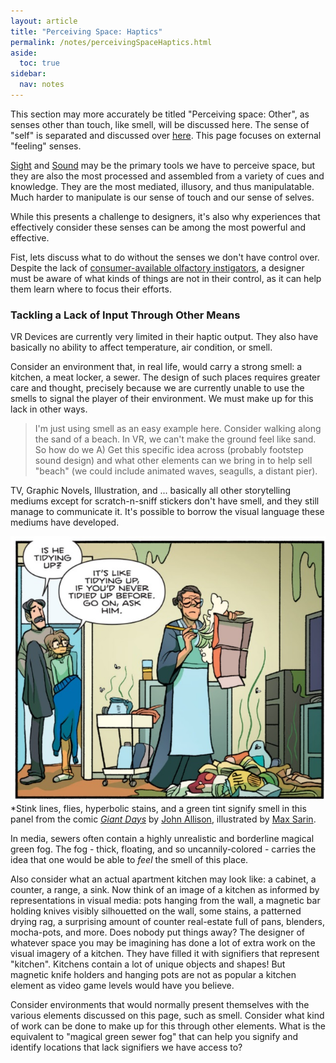 ```yaml
---
layout: article
title: "Perceiving Space: Haptics"
permalink: /notes/perceivingSpaceHaptics.html
aside:
  toc: true
sidebar:
  nav: notes
---
```

This section may more accurately be titled "Perceiving space: Other", as senses other than touch, like smell, will be discussed here. The sense of "self" is separated and discussed over [here](PerceivingSpaceSelf.md). This page focuses on external "feeling" senses. 

[Sight](perceivingSpaceVision.md) and [Sound](PerceivingSpaceAcoustics.md) may be the primary tools we have to perceive space, but they are also the most processed and assembled from a variety of cues and knowledge. They are the most mediated, illusory, and thus manipulatable. Much harder to manipulate is our sense of touch and our sense of selves. 

While this presents a challenge to designers, it's also why experiences that effectively consider these senses can be among the most powerful and effective.

Fist, lets discuss what to do without the senses we don't have control over. Despite the lack of [consumer-available olfactory instigators](https://en.wikipedia.org/wiki/ISmell), a designer must be aware of what kinds of things are not in their control, as it can help them learn where to focus their efforts.

### Tackling a Lack of Input Through Other Means

VR Devices are currently very limited in their haptic output. They also have basically no ability to affect temperature, air condition, or smell.

Consider an environment that, in real life, would carry a strong smell: a kitchen, a meat locker, a sewer. The design of such places requires greater care and thought, precisely because we are currently unable to use the smells to signal the player of their environment. We must make up for this lack in other ways. 

> I'm just using smell as an easy example here. Consider walking along the sand of a beach. In VR, we can't make the ground feel like sand. So how do we A) Get this specific idea across (probably footstep sound design) and what other elements can we bring in to help sell "beach" (we could include animated waves, seagulls, a distant pier).

TV, Graphic Novels, Illustration, and ... basically all other storytelling mediums except for scratch-n-sniff stickers don't have smell, and they still manage to communicate it. It's possible to borrow the visual language these mediums have developed.

![Stink lines in a panel from the comic Giant Days](images/giantDaysStink.jpg)
*Stink lines, flies, hyperbolic stains, and a green tint signify smell in this panel from the comic *[Giant Days](https://www.comixology.co.uk/Giant-Days/comics-series/37051)* by [John Allison](http://www.scarygoround.com/#), illustrated by [Max Sarin](http://maxsarin.com/).

In media, sewers often contain a highly unrealistic and borderline magical green fog. The fog - thick, floating, and so uncannily-colored - carries the idea that one would be able to *feel* the smell of this place.

Also consider what an actual apartment kitchen may look like: a cabinet, a counter, a range, a sink. Now think of an image of a kitchen as informed by representations in visual media: pots hanging from the wall, a magnetic bar holding knives visibly silhouetted on the wall, some stains, a patterned drying rag, a surprising amount of counter real-estate full of pans, blenders, mocha-pots, and more. Does nobody put things away? The designer of whatever space you may be imagining has done a lot of extra work on the visual imagery of a kitchen. They have filled it with signifiers that represent "kitchen". Kitchens contain a lot of unique objects and shapes! But magnetic knife holders and hanging pots are not as popular a kitchen element as video game levels would have you believe.

Consider environments that would normally present themselves with the various elements discussed on this page, such as smell. Consider what kind of work can be done to make up for this through other elements. What is the equivalent to "magical green sewer fog" that can help you signify and identify locations that lack signifiers we have access to? 


